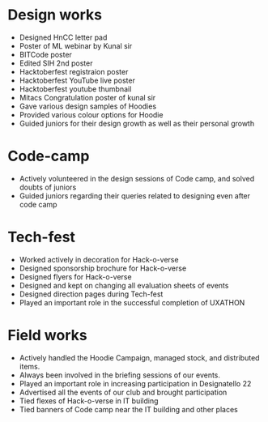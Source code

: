 # Design works

- Designed HnCC letter pad
- Poster of ML webinar by Kunal sir
- BITCode poster
- Edited SIH 2nd poster
- Hacktoberfest registraion poster
- Hacktoberfest YouTube live poster
- Hacktoberfest youtube thumbnail
- Mitacs Congratulation poster of kunal sir
- Gave various design samples of Hoodies
- Provided various colour options for Hoodie
- Guided juniors for their design growth as well as their personal growth



# Code-camp

- Actively volunteered in the design sessions of Code camp, and solved doubts of juniors
- Guided juniors regarding their queries related to designing even after code camp



# Tech-fest

- Worked actively in decoration for Hack-o-verse
- Designed sponsorship brochure for Hack-o-verse
- Designed flyers for Hack-o-verse
- Designed and kept on changing all evaluation sheets of events
- Designed direction pages during Tech-fest
- Played an important role in the successful completion of UXATHON



# Field works

- Actively handled the Hoodie Campaign, managed stock, and distributed items.
- Always been involved in the briefing sessions of our events.
- Played an important role in increasing participation in Designatello 22
- Advertised all the events of our club and brought participation
- Tied flexes of Hack-o-verse in IT building
- Tied banners of Code camp near the IT building and other places
